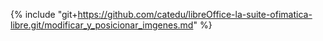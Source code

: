 {% include "git+https://github.com/catedu/libreOffice-la-suite-ofimatica-libre.git/modificar_y_posicionar_imgenes.md" %}